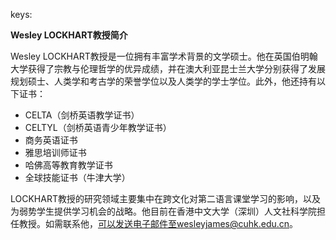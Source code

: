 keys:<Wesley LOCKHART>


**Wesley LOCKHART教授简介**

Wesley LOCKHART教授是一位拥有丰富学术背景的文学硕士。他在英国伯明翰大学获得了宗教与伦理哲学的优异成绩，并在澳大利亚昆士兰大学分别获得了发展规划硕士、人类学和考古学的荣誉学位以及人类学的学士学位。此外，他还持有以下证书：

- CELTA（剑桥英语教学证书）
- CELTYL（剑桥英语青少年教学证书）
- 商务英语证书
- 雅思培训师证书
- 哈佛高等教育教学证书
- 全球技能证书（牛津大学）

LOCKHART教授的研究领域主要集中在跨文化对第二语言课堂学习的影响，以及为弱势学生提供学习机会的战略。他目前在香港中文大学（深圳）人文社科学院担任教授。如需联系他，可以发送电子邮件至wesleyjames@cuhk.edu.cn。